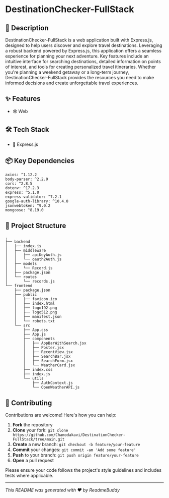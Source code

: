 # DestinationChecker-FullStack



## 📝 Description

DestinationChecker-FullStack is a web application built with Express.js, designed to help users discover and explore travel destinations. Leveraging a robust backend powered by Express.js, this application offers a seamless experience for planning your next adventure. Key features include an intuitive interface for searching destinations, detailed information on points of interest, and tools for creating personalized travel itineraries. Whether you're planning a weekend getaway or a long-term journey, DestinationChecker-FullStack provides the resources you need to make informed decisions and create unforgettable travel experiences.

## ✨ Features

- 🕸️ Web


## 🛠️ Tech Stack

- 🚀 Express.js


## 📦 Key Dependencies

```
axios: ^1.12.2
body-parser: ^2.2.0
cors: ^2.8.5
dotenv: ^17.2.3
express: ^5.1.0
express-validator: ^7.2.1
google-auth-library: ^10.4.0
jsonwebtoken: ^9.0.2
mongoose: ^8.19.0
```

## 📁 Project Structure

```
.
├── backend
│   ├── index.js
│   ├── middleware
│   │   ├── apiKeyAuth.js
│   │   └── oauth2Auth.js
│   ├── models
│   │   └── Record.js
│   ├── package.json
│   └── routes
│       └── records.js
└── frontend
    ├── package.json
    ├── public
    │   ├── favicon.ico
    │   ├── index.html
    │   ├── logo192.png
    │   ├── logo512.png
    │   ├── manifest.json
    │   └── robots.txt
    └── src
        ├── App.css
        ├── App.js
        ├── components
        │   ├── AppBarWithSearch.jsx
        │   ├── Poster.jsx
        │   ├── RecentView.jsx
        │   ├── SearchBar.jsx
        │   ├── SearchForm.jsx
        │   └── WeatherCard.jsx
        ├── index.css
        ├── index.js
        └── utils
            ├── AuthContext.js
            └── OpenWeatherAPI.js
```

## 👥 Contributing

Contributions are welcome! Here's how you can help:

1. **Fork** the repository
2. **Clone** your fork: `git clone https://github.com/Chamodakavi/DestinationChecker-FullStack/tree/main.git`
3. **Create** a new branch: `git checkout -b feature/your-feature`
4. **Commit** your changes: `git commit -am 'Add some feature'`
5. **Push** to your branch: `git push origin feature/your-feature`
6. **Open** a pull request

Please ensure your code follows the project's style guidelines and includes tests where applicable.

---
*This README was generated with ❤️ by ReadmeBuddy*
